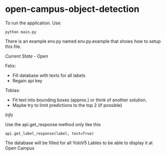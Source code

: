# open-campus-object-detection


To run the application. Use: 

```properties
python main.py
```

There is an example env.py named env.py.example that shows how to setup this file.

*Current State - Open*

Felix:
- Fill database with texts for all labels
- Regain api key

Tobias:
- Fit text into bounding boxes (approx.) or think of another solution.
- Maybe try to limit predictions to the top 2 (if possible) 


*Info*

Use the api.get_response method only like this 

```
api.get_label_response(label, test=True)
```

The database will be filled for all YoloV5 Lables to be able to display it at Open Campus
